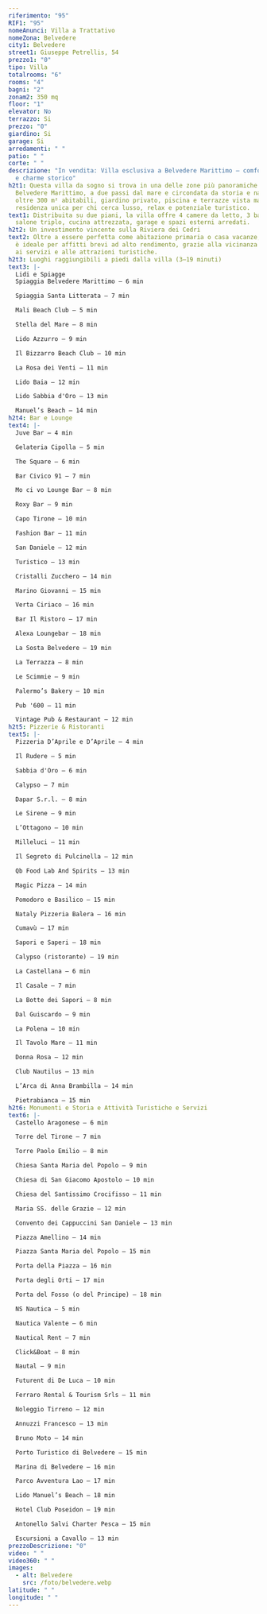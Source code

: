 ```yaml
---
riferimento: "95"
RIF1: "95"
nomeAnunci: Villa a Trattativo
nomeZona: Belvedere
city1: Belvedere
street1: Giuseppe Petrellis, 54
prezzo1: "0"
tipo: Villa
totalrooms: "6"
rooms: "4"
bagni: "2"
zonam2: 350 mq
floor: "1"
elevator: No
terrazzo: Si
prezzo: "0"
giardino: Si
garage: Si
arredamenti: " "
patio: " "
corte: " "
descrizione: "In vendita: Villa esclusiva a Belvedere Marittimo – comfort, mare
  e charme storico"
h2t1: Questa villa da sogno si trova in una delle zone più panoramiche di
  Belvedere Marittimo, a due passi dal mare e circondata da storia e natura. Con
  oltre 300 m² abitabili, giardino privato, piscina e terrazze vista mare, è una
  residenza unica per chi cerca lusso, relax e potenziale turistico.
text1: Distribuita su due piani, la villa offre 4 camere da letto, 3 bagni,
  salone triplo, cucina attrezzata, garage e spazi esterni arredati.
h2t2: Un investimento vincente sulla Riviera dei Cedri
text2: Oltre a essere perfetta come abitazione primaria o casa vacanze, la villa
  è ideale per affitti brevi ad alto rendimento, grazie alla vicinanza al mare,
  ai servizi e alle attrazioni turistiche.
h2t3: Luoghi raggiungibili a piedi dalla villa (3–19 minuti)
text3: |-
  Lidi e Spiagge
  Spiaggia Belvedere Marittimo – 6 min

  Spiaggia Santa Litterata – 7 min

  Mali Beach Club – 5 min

  Stella del Mare – 8 min

  Lido Azzurro – 9 min

  Il Bizzarro Beach Club – 10 min

  La Rosa dei Venti – 11 min

  Lido Baia – 12 min

  Lido Sabbia d'Oro – 13 min

  Manuel’s Beach – 14 min
h2t4: Bar e Lounge
text4: |-
  Juve Bar – 4 min

  Gelateria Cipolla – 5 min

  The Square – 6 min

  Bar Civico 91 – 7 min

  Mo ci vo Lounge Bar – 8 min

  Roxy Bar – 9 min

  Capo Tirone – 10 min

  Fashion Bar – 11 min

  San Daniele – 12 min

  Turistico – 13 min

  Cristalli Zucchero – 14 min

  Marino Giovanni – 15 min

  Verta Ciriaco – 16 min

  Bar Il Ristoro – 17 min

  Alexa Loungebar – 18 min

  La Sosta Belvedere – 19 min

  La Terrazza – 8 min

  Le Scimmie – 9 min

  Palermo’s Bakery – 10 min

  Pub '600 – 11 min

  Vintage Pub & Restaurant – 12 min
h2t5: Pizzerie & Ristoranti
text5: |-
  Pizzeria D’Aprile e D’Aprile – 4 min

  Il Rudere – 5 min

  Sabbia d'Oro – 6 min

  Calypso – 7 min

  Dapar S.r.l. – 8 min

  Le Sirene – 9 min

  L’Ottagono – 10 min

  Milleluci – 11 min

  Il Segreto di Pulcinella – 12 min

  Qb Food Lab And Spirits – 13 min

  Magic Pizza – 14 min

  Pomodoro e Basilico – 15 min

  Nataly Pizzeria Balera – 16 min

  Cumavù – 17 min

  Sapori e Saperi – 18 min

  Calypso (ristorante) – 19 min

  La Castellana – 6 min

  Il Casale – 7 min

  La Botte dei Sapori – 8 min

  Dal Guiscardo – 9 min

  La Polena – 10 min

  Il Tavolo Mare – 11 min

  Donna Rosa – 12 min

  Club Nautilus – 13 min

  L’Arca di Anna Brambilla – 14 min

  Pietrabianca – 15 min
h2t6: Monumenti e Storia e Attività Turistiche e Servizi
text6: |-
  Castello Aragonese – 6 min

  Torre del Tirone – 7 min

  Torre Paolo Emilio – 8 min

  Chiesa Santa Maria del Popolo – 9 min

  Chiesa di San Giacomo Apostolo – 10 min

  Chiesa del Santissimo Crocifisso – 11 min

  Maria SS. delle Grazie – 12 min

  Convento dei Cappuccini San Daniele – 13 min

  Piazza Amellino – 14 min

  Piazza Santa Maria del Popolo – 15 min

  Porta della Piazza – 16 min

  Porta degli Orti – 17 min

  Porta del Fosso (o del Principe) – 18 min

  NS Nautica – 5 min

  Nautica Valente – 6 min

  Nautical Rent – 7 min

  Click&Boat – 8 min

  Nautal – 9 min

  Futurent di De Luca – 10 min

  Ferraro Rental & Tourism Srls – 11 min

  Noleggio Tirreno – 12 min

  Annuzzi Francesco – 13 min

  Bruno Moto – 14 min

  Porto Turistico di Belvedere – 15 min

  Marina di Belvedere – 16 min

  Parco Avventura Lao – 17 min

  Lido Manuel’s Beach – 18 min

  Hotel Club Poseidon – 19 min

  Antonello Salvi Charter Pesca – 15 min

  Escursioni a Cavallo – 13 min
prezzoDescrizione: "0"
video: " "
video360: " "
images:
  - alt: Belvedere
    src: /foto/belvedere.webp
latitude: " "
longitude: " "
---
```

